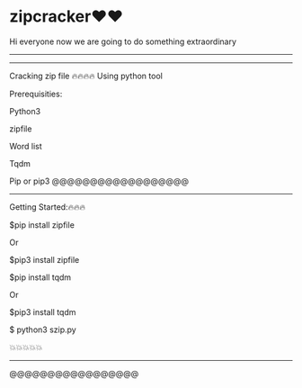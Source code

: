 # zipcracker❤️❤️
Hi everyone now we are going to do something extraordinary
______________________________________________
______________________________________________
Cracking zip file 
🔥🔥🔥🔥
Using python tool

Prerequisities:

Python3

zipfile

Word list

Tqdm

Pip or pip3
@@@@@@@@@@@@@@@@@@
______________________________________________

Getting Started:🔥🔥🔥

$pip install zipfile

Or

$pip3 install zipfile

$pip install tqdm 

Or

$pip3 install tqdm

$ python3 szip.py

💥💥💥💥💥
_____________________________________________
@@@@@@@@@@@@@@@@@
